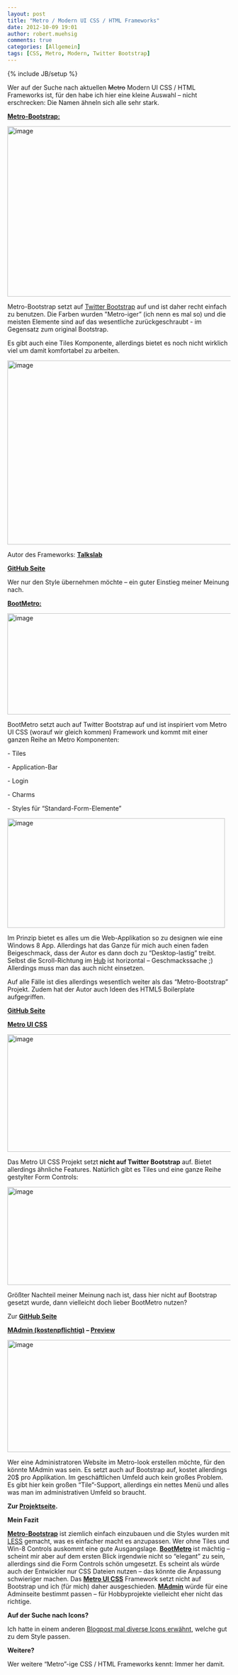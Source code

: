 ```yaml
---
layout: post
title: "Metro / Modern UI CSS / HTML Frameworks"
date: 2012-10-09 19:01
author: robert.muehsig
comments: true
categories: [Allgemein]
tags: [CSS, Metro, Modern, Twitter Bootstrap]
---
```

{% include JB/setup %}
<p>Wer auf der Suche nach aktuellen <strike>Metro</strike> Modern UI CSS / HTML Frameworks ist, für den habe ich hier eine kleine Auswahl – nicht erschrecken: Die Namen ähneln sich alle sehr stark.</p> <p><strong></strong> <p><strong><a href="http://talkslab.github.com/metro-bootstrap/index.html" target="_blank">Metro-Bootstrap:</a></strong></p> <p><a href="http://talkslab.github.com/metro-bootstrap/index.html" target="_blank"><img title="image" style="border-top: 0px; border-right: 0px; border-bottom: 0px; border-left: 0px; display: inline" border="0" alt="image" src="{{BASE_PATH}}/assets/wp-images/image1604.png" width="586" height="384"></a> </p> <p>Metro-Bootstrap setzt auf <a href="{{BASE_PATH}}/2012/02/02/twitter-bootstrap-2-0-released-release-prsentation/" target="_blank">Twitter Bootstrap</a> auf und ist daher recht einfach zu benutzen. Die Farben wurden "Metro-iger” (ich nenn es mal so) und die meisten Elemente sind auf das wesentliche zurückgeschraubt - im Gegensatz zum original Bootstrap. </p> <p>Es gibt auch eine Tiles Komponente, allerdings bietet es noch nicht wirklich viel um damit komfortabel zu arbeiten.</p> <p><a href="http://talkslab.github.com/metro-bootstrap/index.html" target="_blank"><img title="image" style="border-top: 0px; border-right: 0px; border-bottom: 0px; border-left: 0px; display: inline" border="0" alt="image" src="{{BASE_PATH}}/assets/wp-images/image1605.png" width="570" height="415"></a> </p> <p>Autor des Frameworks: <a href="http://talkslab.com/"><strong>Talkslab</strong></a></p> <p><a href="https://github.com/TalksLab/metro-bootstrap"><strong>GitHub Seite</strong></a></p> <p>Wer nur den Style übernehmen möchte – ein guter Einstieg meiner Meinung nach.</p> <p><a href="http://talkslab.github.com/metro-bootstrap/index.html"></a></p> <p><strong><a href="http://aozora.github.com/bootmetro/" target="_blank">BootMetro:</a></strong></p> <p><a href="{{BASE_PATH}}/assets/wp-images/image1606.png"><img title="image" style="border-top: 0px; border-right: 0px; border-bottom: 0px; border-left: 0px; display: inline" border="0" alt="image" src="{{BASE_PATH}}/assets/wp-images/image_thumb765.png" width="581" height="228"></a> </p> <p>BootMetro setzt auch auf Twitter Bootstrap auf und ist inspiriert vom Metro UI CSS (worauf wir gleich kommen) Framework und kommt mit einer ganzen Reihe an Metro Komponenten:</p> <p>- Tiles</p> <p>- Application-Bar</p> <p>- Login </p> <p>- Charms</p> <p>- Styles für “Standard-Form-Elemente”</p> <p><a href="{{BASE_PATH}}/assets/wp-images/image1607.png"><img title="image" style="border-top: 0px; border-right: 0px; border-bottom: 0px; border-left: 0px; display: inline" border="0" alt="image" src="{{BASE_PATH}}/assets/wp-images/image_thumb766.png" width="491" height="247"></a> </p> <p>Im Prinzip bietet es alles um die Web-Applikation so zu designen wie eine Windows 8 App. Allerdings hat das Ganze für mich auch einen faden Beigeschmack, dass der Autor es dann doch zu “Desktop-lastig” treibt. Selbst die Scroll-Richtung im <a href="http://aozora.github.com/bootmetro/hub.html" target="_blank">Hub</a> ist horizontal – Geschmackssache ;) Allerdings muss man das auch nicht einsetzen.</p> <p>Auf alle Fälle ist dies allerdings wesentlich weiter als das “Metro-Bootstrap” Projekt. Zudem hat der Autor auch Ideen des HTML5 Boilerplate aufgegriffen.</p> <p><a href="http://aozora.github.com/bootmetro/" target="_blank"><strong>GitHub Seite</strong></a></p> <p><a href="http://aozora.github.com/bootmetro/"></a></p> <p><a href="http://metroui.org.ua/" target="_blank"><strong>Metro UI CSS</strong></a></p> <p><a href="{{BASE_PATH}}/assets/wp-images/image1608.png"><img title="image" style="border-top: 0px; border-right: 0px; border-bottom: 0px; border-left: 0px; display: inline" border="0" alt="image" src="{{BASE_PATH}}/assets/wp-images/image_thumb767.png" width="579" height="265"></a> </p> <p>Das Metro UI CSS Projekt setzt<strong> nicht auf Twitter Bootstrap</strong> auf. Bietet allerdings ähnliche Features. Natürlich gibt es Tiles und eine ganze Reihe gestylter Form Controls:</p> <p><a href="{{BASE_PATH}}/assets/wp-images/image1609.png"><img title="image" style="border-top: 0px; border-right: 0px; border-bottom: 0px; border-left: 0px; display: inline" border="0" alt="image" src="{{BASE_PATH}}/assets/wp-images/image_thumb768.png" width="558" height="221"></a> </p> <p>Größter Nachteil meiner Meinung nach ist, dass hier nicht auf Bootstrap gesetzt wurde, dann vielleicht doch lieber BootMetro nutzen?</p> <p>Zur <a href="https://github.com/olton/Metro-UI-CSS" target="_blank"><strong>GitHub Seite</strong></a></p> <p><strong><a href="https://wrapbootstrap.com/theme/madmin-admin-theme-WB042R743" target="_blank">MAdmin (kostenpflichtig)</a> – <a href="http://wrapbootstrap.com/preview/WB042R743" target="_blank">Preview</a></strong></p> <p><a href="{{BASE_PATH}}/assets/wp-images/image1610.png"><img title="image" style="border-top: 0px; border-right: 0px; border-bottom: 0px; border-left: 0px; display: inline" border="0" alt="image" src="{{BASE_PATH}}/assets/wp-images/image_thumb769.png" width="574" height="253"></a> </p> <p>Wer eine Administratoren Website im Metro-look erstellen möchte, für den könnte MAdmin was sein. Es setzt auch auf Bootstrap auf, kostet allerdings 20$ pro Applikation. Im geschäftlichen Umfeld auch kein großes Problem. Es gibt hier kein großen “Tile”-Support, allerdings ein nettes Menü und alles was man im administrativen Umfeld so braucht.</p> <p><strong>Zur </strong><a href="https://wrapbootstrap.com/theme/madmin-admin-theme-WB042R743" target="_blank"><strong>Projektseite</strong></a><strong>.</strong></p> <p><strong>Mein Fazit</strong></p> <p><a href="http://talkslab.github.com/metro-bootstrap/index.html" target="_blank"><strong>Metro-Bootstrap</strong></a> ist ziemlich einfach einzubauen und die Styles wurden mit <a href="{{BASE_PATH}}/2012/05/13/sass-less-coffeescript-in-visual-studio-mit-der-web-workbench/" target="_blank">LESS</a> gemacht, was es einfacher macht es anzupassen. Wer ohne Tiles und Win-8 Controls auskommt eine gute Ausgangslage. <a href="http://aozora.github.com/bootmetro/" target="_blank"><strong>BootMetro</strong></a><strong>&nbsp;</strong>ist mächtig – scheint mir aber auf dem ersten Blick irgendwie nicht so “elegant” zu sein, allerdings sind die Form Controls schön umgesetzt. Es scheint als würde auch der Entwickler nur CSS Dateien nutzen – das könnte die Anpassung schwieriger machen. Das <a href="http://metroui.org.ua/" target="_blank"><strong>Metro UI CSS</strong></a> Framework setzt nicht auf Bootstrap und ich (für mich) daher ausgeschieden. <a href="http://wrapbootstrap.com/preview/WB042R743" target="_blank"><strong>MAdmin</strong></a> würde für eine Adminseite bestimmt passen – für Hobbyprojekte vielleicht eher nicht das richtige.</p> <p><strong>Auf der Suche nach Icons?</strong></p> <p>Ich hatte in einem anderen <a href="{{BASE_PATH}}/2012/03/12/metro-monochrome-icons-als-font-family-fr-web-apps/" target="_blank">Blogpost mal diverse Icons erwähnt</a>, welche gut zu dem Style passen.</p> <p><strong>Weitere?</strong></p> <p>Wer weitere “Metro”-ige CSS / HTML Frameworks kennt: Immer her damit.</p>
